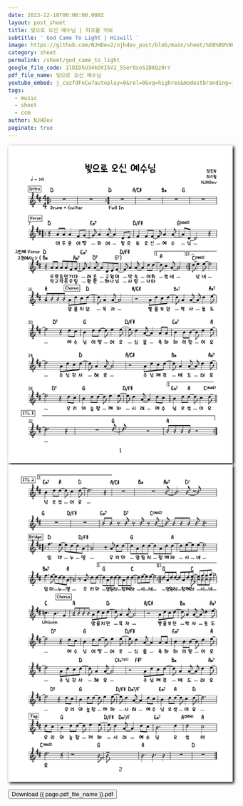 ```yaml
---
date: 2023-12-10T00:00:00.000Z
layout: post_sheet
title: 빛으로 오신 예수님 | 히즈윌 악보
subtitle: ' God Came To Light | Hiswill '
image: https://github.com/NJHDev2/njhdev_post/blob/main/sheet/%EB%B9%9B%EC%9C%BC%EB%A1%9C%20%EC%98%A4%EC%8B%A0%20%EC%98%88%EC%88%98%EB%8B%98%201.png?raw=true
category: sheet
permalink: /sheet/god_came_to_light
google_file_code: 1lDID5U34kOVISV2_SSer0soS1D6Qz0rr
pdf_file_name: 빛으로 오신 예수님
youtube_embed: j_cazfdFnCw?autoplay=0&rel=0&vq=highres&modestbranding=1
tags:
  - music
  - sheet
  - ccm
author: NJHDev
paginate: true
---
```

<img src="https://github.com/NJHDev2/njhdev_post/blob/main/sheet/%EB%B9%9B%EC%9C%BC%EB%A1%9C%20%EC%98%A4%EC%8B%A0%20%EC%98%88%EC%88%98%EB%8B%98%201.png?raw=true" style="filter: drop-shadow(3px 3px 3px #000)">
<img src="https://github.com/NJHDev2/njhdev_post/blob/main/sheet/%EB%B9%9B%EC%9C%BC%EB%A1%9C%20%EC%98%A4%EC%8B%A0%20%EC%98%88%EC%88%98%EB%8B%98%202.png?raw=true" style="filter: drop-shadow(3px 3px 3px #000)">

<button class="downloadbtn" type="button"
onclick="download()">
<i class="fa fa-cloud-download"></i> Download {{ page.pdf_file_name }}.pdf
</button>
